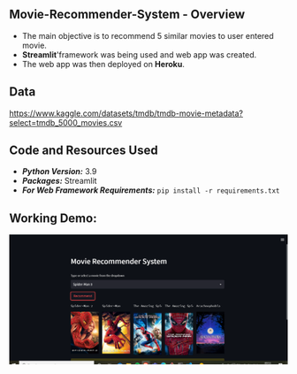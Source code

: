 ## Movie-Recommender-System - Overview
- The main objective is to recommend 5 similar movies to user entered movie.
- **Streamlit**'framework was being used and web app was created.
- The web app was then deployed on **Heroku**.

## Data
https://www.kaggle.com/datasets/tmdb/tmdb-movie-metadata?select=tmdb_5000_movies.csv

## Code and Resources Used
- ***Python Version:*** 3.9
- ***Packages:*** Streamlit
- ***For Web Framework Requirements:*** ```pip install -r requirements.txt```

## Working Demo:
![](https://github.com/PrachiPatel15/Movie-Recommender-System/blob/main/demo1.png)
